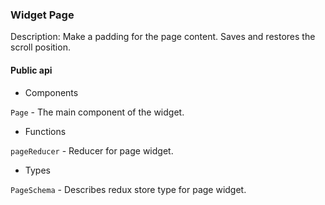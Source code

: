 ### Widget Page

Description: Make a padding for the page content. Saves and restores the scroll position.

#### Public api

- Components

`Page` - The main component of the widget.

- Functions

`pageReducer` - Reducer for page widget.

- Types

`PageSchema` - Describes redux store type for page widget.
